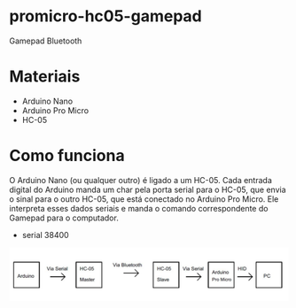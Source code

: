 # promicro-hc05-gamepad
Gamepad Bluetooth

# Materiais
- Arduino Nano
- Arduino Pro Micro
- HC-05

# Como funciona
O Arduino Nano (ou qualquer outro) é ligado a um HC-05. Cada entrada digital do Arduino manda um char pela porta serial para o HC-05, que envia o sinal para o outro HC-05, que está conectado no Arduino Pro Micro. Ele interpreta esses dados seriais e manda o comando correspondente do Gamepad para o computador.
* serial 38400

![](images/geral.jpg)
